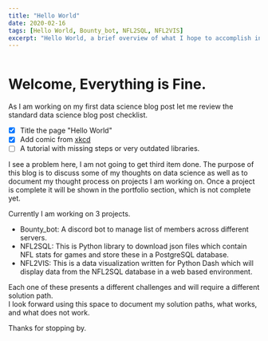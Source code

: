 ```yaml
---
title: "Hello World"
date: 2020-02-16
tags: [Hello World, Bounty_bot, NFL2SQL, NFL2VIS]
excerpt: "Hello World, a brief overview of what I hope to accomplish in this blog."
---
```

<figure style="width: 30%" class="align-right">
  <a href="https://xkcd.com/2228/"><img src="https://imgs.xkcd.com/comics/machine_learning_captcha.png" alt=""></a>
</figure>

# Welcome, Everything is Fine.

As I am working on my first data science blog post let me review the standard
data science blog post checklist.

- [x] Title the page "Hello World"
- [x] Add comic from [xkcd](https://xkcd.com/)
- [ ] A tutorial with missing steps or very outdated libraries.

I see a problem here, I am not going to get third item done.  The purpose of
this blog is to discuss some of my thoughts on data science as well as to document
my thought process on projects I am working on.  Once a project is complete it will
be shown in the portfolio section, which is not complete yet.  

Currently I am working on 3 projects.  
- Bounty_bot: A discord bot to manage list of members across different servers.
- NFL2SQL: This is Python library to download json files which contain NFL stats for games and store these in a PostgreSQL database.
- NFL2VIS: This is a data visualization written for Python Dash which will display data from the NFL2SQL database in a web based environment.

Each one of these presents a different challenges and will require a different solution path.  
I look forward using this space to document my solution paths, what works, and what does not work.

Thanks for stopping by.
